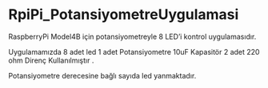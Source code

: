 # RpiPi_PotansiyometreUygulamasi
RaspberryPi Model4B için potansiyometreyle 8 LED’i kontrol uygulamasıdır.

Uygulamamızda 8 adet led
1 adet Potansiyometre
10uF Kapasitör
2 adet 220 ohm Direnç Kullanılmıştır .

Potansiyometre derecesine bağlı sayıda led yanmaktadır.

